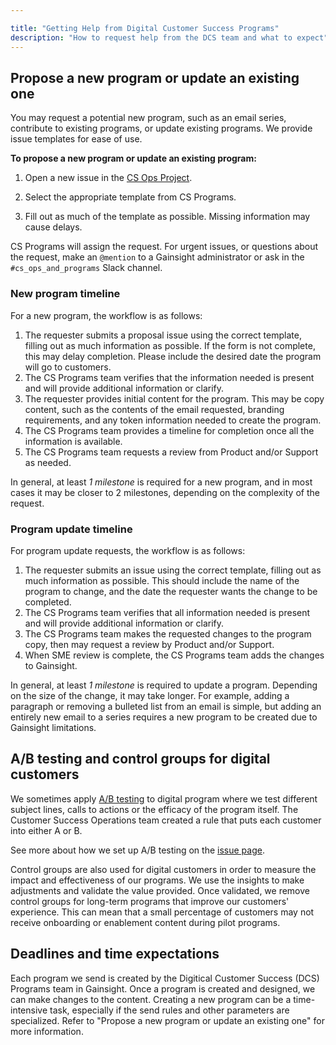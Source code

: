 ```yaml
---

title: "Getting Help from Digital Customer Success Programs"
description: "How to request help from the DCS team and what to expect"
---
```

<link rel="stylesheet" type="text/css" href="/stylesheets/biztech.css" />

## Propose a new program or update an existing one

You may request a potential new program, such as an email series, contribute to existing programs, or update existing programs. We provide issue templates for ease of use.

**To propose a new program or update an existing program:**

1. Open a new issue in the [CS Ops Project](https://gitlab.com/gitlab-com/sales-team/field-operations/customer-success-operations/-/issues).

1. Select the appropriate template from CS Programs.

1. Fill out as much of the template as possible. Missing information may cause delays.

CS Programs will assign the request. For urgent issues, or questions about the request, make an `@mention` to a Gainsight administrator or ask in the `#cs_ops_and_programs` Slack channel.

### New program timeline

For a new program, the workflow is as follows:

1. The requester submits a proposal issue using the correct template, filling out as much information as possible. If the form is not complete, this may delay completion. Please include the desired date the program will go to customers.
1. The CS Programs team verifies that the information needed is present and will provide additional information or clarify.
1. The requester provides initial content for the program. This may be copy content, such as the contents of the email requested, branding requirements, and any token information needed to create the program.
1. The CS Programs team provides a timeline for completion once all the information is available.
1. The CS Programs team requests a review from Product and/or Support as needed.

In general, at least *1 milestone* is required for a new program, and in most cases it may be closer to 2 milestones, depending on the complexity of the request.

### Program update timeline

For program update requests, the workflow is as follows:

1. The requester submits an issue using the correct template, filling out as much information as possible. This should include the name of the program to change, and the date the requester wants the change to be completed.
1. The CS Programs team verifies that all information needed is present and will provide additional information or clarify.
1. The CS Programs team makes the requested changes to the program copy, then may request a review by Product and/or Support.
1. When SME review is complete, the CS Programs team adds the changes to Gainsight.

In general, at least *1 milestone* is required to update a program. Depending on the size of the change, it may take longer. For example, adding a paragraph or removing a bulleted list from an email is simple, but adding an entirely new email to a series requires a new program to be created due to Gainsight limitations.

## A/B testing and control groups for digital customers

We sometimes apply [A/B testing](https://hbr.org/2017/06/a-refresher-on-ab-testing) to digital program where we test different subject lines, calls to actions or the efficacy of the program itself. The Customer Success Operations team created a rule that puts each customer into either A or B.

See more about how we set up A/B testing on the [issue page](https://gitlab.com/gitlab-com/sales-team/field-operations/customer-success-operations/-/issues/230).

Control groups are also used for digital customers in order to measure the impact and effectiveness of our programs. We use the insights to make adjustments and validate the value provided. Once validated, we remove control groups for long-term programs that improve our customers' experience. This can mean that a small percentage of customers may not receive onboarding or enablement content during pilot programs.

## Deadlines and time expectations

Each program we send is created by the Digitical Customer Success (DCS) Programs team in Gainsight. Once a program is created and designed, we can make changes to the content. Creating a new program can be a time-intensive task, especially if the send rules and other parameters are specialized. Refer to "Propose a new program or update an existing one" for more information.
